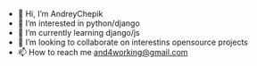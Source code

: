 - 👋 Hi, I’m AndreyChepik
- 👀 I’m interested in python/django
- 🌱 I’m currently learning django/js
- 💞️ I’m looking to collaborate on interestins opensource projects
- 📫 How to reach me and4working@gmail.com

<!---
AndreyChepik/AndreyChepik is a ✨ special ✨ repository because its `README.md` (this file) appears on your GitHub profile.
You can click the Preview link to take a look at your changes.
--->
